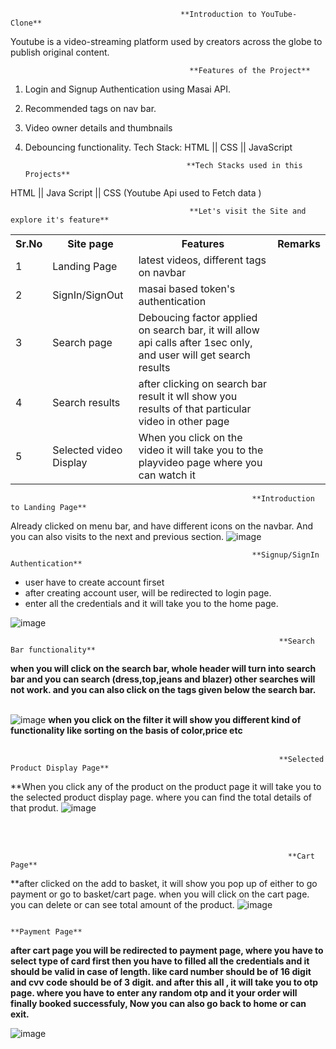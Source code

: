                                           **Introduction to YouTube-Clone**
  Youtube is a video-streaming platform used by creators across the globe to publish original content.


                                            **Features of the Project**

1) Login and Signup Authentication using Masai API.
2) Recommended tags on nav bar.
3) Video owner details and thumbnails
4) Debouncing functionality.
Tech Stack: HTML || CSS || JavaScript

                                           **Tech Stacks used in this Projects**

  HTML || Java Script  || CSS (Youtube Api used to Fetch data )


                                            **Let's visit the Site and explore it's feature**
                                            
                                            
                                            

  <table>
    <tr>
      <th>Sr.No</th>
          <th>Site page</th>
          <th>Features</th>
      <th>Remarks</th>
    </tr>
    <tr>
      <td>1</td>
          <td>Landing Page</td>
          <td>latest videos, different tags on navbar </td>
    </tr>
    <tr>
          <td>2</td>
          <td>SignIn/SignOut</td>
          <td>masai based token's authentication</td>
    </tr>
    <tr>
         <td>3</td>
          <td>Search page</td>
          <td>Deboucing factor applied on search bar, it will allow api calls after 1sec only, and user will get search results </td>
    </tr>
    <tr>
        <td>4</td>
          <td>Search results</td>
          <td>after clicking on search bar result it wll show you results of that particular video in other page</td>
    </tr>
    <tr>
          <td>5</td>
              <td>Selected video Display</td>
              <td>When you click on the video it will take you to the playvideo page where you can watch it</td>
      <tr/>
  </table>
  
  

                                                          **Introduction to Landing Page**

  Already clicked on menu bar, and have different icons on the navbar. And you can also visits to the next and previous section.
  ![image](https://user-images.githubusercontent.com/93375038/153738847-82830cbb-a14c-47bc-afb1-28e9ca4725a1.png)

                                                          **Signup/SignIn Authentication**
   <ul>
    <li>
      user have to create account firset 
    </li>
    <li>
      after creating account user, will be redirected to login page.
    </li>
    <li>
    enter all the credentials and it will take you to the home page.
    </li>
    </ul>

  ![image](https://user-images.githubusercontent.com/93375038/153739078-9ca5f52e-afc5-453e-8125-959f01255d18.png)





                                                                **Search Bar functionality**
  **when you will click on the search bar, whole header will turn into search bar and you can search (dress,top,jeans and blazer) other searches will not work. and you can also click on the tags given below the search bar.**
  <br/>
  <br/>





  ![image](https://user-images.githubusercontent.com/93375038/153739168-c990eace-bf81-4d64-ae05-546dc5231306.png)
  **when you click on the filter it will show you different kind of functionality like sorting on the basis of color,price etc**
  <br/>
  <br/>





                                                                **Selected Product Display Page**
  **When you click any of the product on the product page it will take you to the selected product display page. where you can find the total details of that produt.
  ![image](https://user-images.githubusercontent.com/93375038/153739224-295a99d3-6ec2-4747-975e-6dfcb6204861.png)

  <br/>
  <br/>

                                                                  **Cart Page**
  **after clicked on the add to basket, it will show you pop up of either to go payment or go to basket/cart page. when you will click on the cart page. you can delete or can see total amount of the product.
  ![image](https://user-images.githubusercontent.com/93375038/153739352-0b1170c5-a812-4925-96db-99a11dcaf26f.png)


                                                                   **Payment Page**
  **after cart page you will be redirected to payment page, where you have to select type of card first then you have to filled all the credentials and it should be valid in case of length. like card number should be of 16 digit and cvv code should be of 3 digit. and after this all , it will take you to otp page. where you have to enter any random otp and it your order will finally booked successfuly, Now you can also go back to home or can exit.**

  ![image](https://user-images.githubusercontent.com/93375038/153739491-23718af2-d88b-4e08-82c2-d6d73d73cc5a.png)



